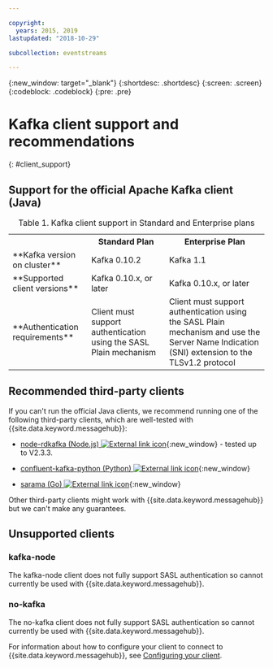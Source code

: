 ```yaml
---

copyright:
  years: 2015, 2019
lastupdated: "2018-10-29"

subcollection: eventstreams

---
```


{:new_window: target="_blank"}
{:shortdesc: .shortdesc}
{:screen: .screen}
{:codeblock: .codeblock}
{:pre: .pre}

# Kafka client support and recommendations
{: #client_support}

## Support for the official Apache Kafka client (Java) 

<table>
    <caption>Table 1. Kafka client support in Standard and Enterprise plans</caption>
      <tr>
	        <th></th>
		    <th>Standard Plan</th>
		    <th>Enterprise Plan</th>
        </tr>
	  		<tr>
			<td>**Kafka version on cluster**</td>
			<td>Kafka 0.10.2</td>
			<td>Kafka 1.1</td>
		</tr>
	  		<tr>
			<td>**Supported client versions**</td>
			<td>Kafka 0.10.x, or later</td>
			<td>Kafka 0.10.x, or later</td>
		</tr>
			<td>**Authentication requirements**</td>
			<td>Client must support authentication using the SASL Plain mechanism</td>
			<td>Client must support authentication using the SASL Plain mechanism and use the Server Name Indication (SNI) extension to the TLSv1.2 protocol</td>
		</tr>

</table>

## Recommended third-party clients

If you can't run the official Java clients, we recommend running one of the following third-party clients, which are well-tested with {{site.data.keyword.messagehub}}:

* [node-rdkafka (Node.js) ![External link icon](../../icons/launch-glyph.svg "External link icon")](https://github.com/Blizzard/node-rdkafka){:new_window} - tested up to V2.3.3. 

* [confluent-kafka-python (Python) ![External link icon](../../icons/launch-glyph.svg "External link icon")](https://github.com/confluentinc/confluent-kafka-python){:new_window}

* [sarama (Go) ![External link icon](../../icons/launch-glyph.svg "External link icon")](https://github.com/Shopify/sarama){:new_window}  

Other third-party clients might work with {{site.data.keyword.messagehub}} but we can't make any guarantees.

## Unsupported clients

### kafka-node
The kafka-node client does not fully support SASL authentication so cannot currently be used with {{site.data.keyword.messagehub}}.


### no-kafka 
The no-kafka client does not fully support SASL authentication so cannot currently be used with {{site.data.keyword.messagehub}}.

For information about how to configure your client to connect to {{site.data.keyword.messagehub}}, see [Configuring your client](/docs/services/EventStreams?topic=eventstreams-kafka_connect).







